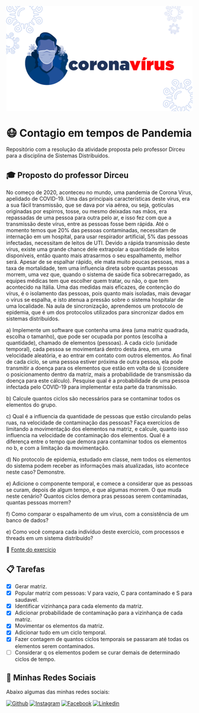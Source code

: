 <img src="./banner.png" alt="Banner Corona Vírus">

# :mask: Contagio em tempos de Pandemia

Repositório com a resolução da atividade proposta pelo professor Dirceu para a disciplina de Sistemas Distribuidos.

## :mortar_board: Proposto do professor Dirceu

No começo de 2020, aconteceu no mundo, uma pandemia de Corona Vírus, apelidado de COVID-19. Uma das principais características deste vírus, era a sua fácil transmissão, que se dava por via aérea, ou seja, gotículas originadas por espirros, tosse, ou mesmo deixadas nas mãos, era repassadas de uma pessoa para outra pelo ar, e isso fez com que a transmissão deste vírus, entre as pessoas fosse bem rápida.
Até o momento temos que 20% das pessoas contaminadas, necessitam de internação em um hospital, para usar respirador artificial, 5% das pessoas infectadas, necessitam de leitos de UTI. Devido a rápida transmissão deste vírus, existe uma grande chance dele extrapolar a quantidade de leitos disponíveis, então quanto mais atrasarmos o seu espalhamento, melhor será.
Apesar de se espalhar rápido, ele mata muito poucas pessoas, mas a taxa de mortalidade, tem uma influencia direta sobre quantas pessoas morrem, uma vez que, quando o sistema de saúde fica sobrecarregado, as equipes médicas tem que escolher quem tratar, ou não, o que tem acontecido na Itália.
Uma das medidas mais eficazes, de contenção do vírus, é o isolamento das pessoas, pois quanto mais isoladas, mais devagar o vírus se espalha, e isto atenua a pressão sobre o sistema hospitalar de uma localidade.
Na aula de sincronização, aprendemos um protocolo de epidemia, que é um dos protocolos utilizados para sincronizar dados em sistemas distribuídos.

a) Implemente um software que contenha uma área (uma matriz quadrada, escolha o tamanho), que pode ser ocupada por pontos (escolha a quantidade), chamado de elementos (pessoas). A cada ciclo (unidade temporal), cada pessoa se movimentará dentro desta área, em uma velocidade aleatória, e ao entrar em contato com outros elementos. Ao final de cada ciclo, se uma pessoa estiver próxima de outra pessoa, ela pode transmitir a doença para os elementos que estão em volta de si (considere o posicionamento dentro da matriz, mais a probabilidade de transmissão da doença para este cálculo). Pesquise qual é a probabilidade de uma pessoa infectada pelo COVID-19 para implementar esta parte da transmissão.

b) Calcule quantos ciclos são necessários para se contaminar todos os elementos do grupo.

c) Qual é a influencia da quantidade de pessoas que estão circulando pelas ruas, na velocidade de contaminação das pessoas? Faça exercícios de limitando a movimentação dos elementos na matriz, e calcule, quanto isso influencia na velocidade de contaminação dos elementos. Qual é a diferença entre o tempo que demora para contaminar todos os elementos no b, e com a limitação da movimentação.

d) No protocolo de epidemia, estudado em classe, nem todos os elementos do sistema podem receber as informações mais atualizadas, isto acontece neste caso? Demonstre.

e) Adicione o componente temporal, e comece a considerar que as pessoas se curam, depois de algum tempo, e que algumas morrem. O que muda neste cenário? Quantos ciclos demora pras pessoas serem contaminadas, quantas pessoas morrem?

f) Como comparar o espalhamento de um vírus, com a consistência de um banco de dados?

e) Como você compara cada indivíduo deste exercício, com processos e threads em um sistema distribuído?

:link: [Fonte do exercício](https://dirceuprofessor.blogspot.com/2020/03/exercicios-pra-epocas-de-pandemia.html)

## :clipboard: Tarefas

- [x] Gerar matriz.
- [x] Popular matriz com pessoas: V para vazio, C para contaminado e S para saudavel.
- [x] Identificar vizinhança para cada elemento da matriz.
- [x] Adicionar probabilidade de contaminação para a vizinhança de cada matriz.
- [x] Movimentar os elementos da matriz.
- [x] Adicionar tudo em um ciclo temporal.
- [x] Fazer contagem de quantos ciclos temporais se passaram até todas os elementos serem contaminados.
- [ ] Considerar q os elementos podem se curar demais de determinado ciclos de tempo.

## :iphone: Minhas Redes Sociais

Abaixo algumas das minhas redes sociais:
 
   <a href="https://github.com/AbnerPS" target="_blank" >
    <img alt="Github" src="https://img.shields.io/badge/Github--%23F8952D?style=social&logo=github"></a> 
  
  <a href="https://www.instagram.com/abner.p.s/" target="_blank" >
    <img alt="Instagram" src="https://img.shields.io/badge/Instagram--%23F8952D?style=social&logo=instagram"></a> 
  
  <a href="https://www.facebook.com/AbnerGuthiwill" target="_blank" >
    <img alt="Facebook" src="https://img.shields.io/badge/Facebook--%23F8952D?style=social&logo=facebook"></a> 

  <a href="https://www.linkedin.com/in/abner-pereira-silva-8715a326/" target="_blank" >
    <img alt="Linkedin" src="https://img.shields.io/badge/Linkedin--%23F8952D?style=social&logo=linkedin"></a>